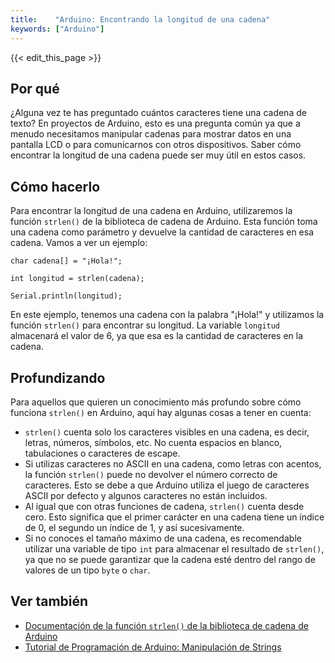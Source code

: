 ```yaml
---
title:    "Arduino: Encontrando la longitud de una cadena"
keywords: ["Arduino"]
---
```


{{< edit_this_page >}}

## Por qué

¿Alguna vez te has preguntado cuántos caracteres tiene una cadena de texto? En proyectos de Arduino, esto es una pregunta común ya que a menudo necesitamos manipular cadenas para mostrar datos en una pantalla LCD o para comunicarnos con otros dispositivos. Saber cómo encontrar la longitud de una cadena puede ser muy útil en estos casos.

## Cómo hacerlo

Para encontrar la longitud de una cadena en Arduino, utilizaremos la función `strlen()` de la biblioteca de cadena de Arduino. Esta función toma una cadena como parámetro y devuelve la cantidad de caracteres en esa cadena. Vamos a ver un ejemplo:

```Arduino
char cadena[] = "¡Hola!";

int longitud = strlen(cadena);

Serial.println(longitud);
```

En este ejemplo, tenemos una cadena con la palabra "¡Hola!" y utilizamos la función `strlen()` para encontrar su longitud. La variable `longitud` almacenará el valor de 6, ya que esa es la cantidad de caracteres en la cadena.

## Profundizando

Para aquellos que quieren un conocimiento más profundo sobre cómo funciona `strlen()` en Arduino, aquí hay algunas cosas a tener en cuenta:

- `strlen()` cuenta solo los caracteres visibles en una cadena, es decir, letras, números, símbolos, etc. No cuenta espacios en blanco, tabulaciones o caracteres de escape.
- Si utilizas caracteres no ASCII en una cadena, como letras con acentos, la función `strlen()` puede no devolver el número correcto de caracteres. Esto se debe a que Arduino utiliza el juego de caracteres ASCII por defecto y algunos caracteres no están incluidos.
- Al igual que con otras funciones de cadena, `strlen()` cuenta desde cero. Esto significa que el primer carácter en una cadena tiene un índice de 0, el segundo un índice de 1, y así sucesivamente.
- Si no conoces el tamaño máximo de una cadena, es recomendable utilizar una variable de tipo `int` para almacenar el resultado de `strlen()`, ya que no se puede garantizar que la cadena esté dentro del rango de valores de un tipo `byte` o `char`.

## Ver también

- [Documentación de la función `strlen()` de la biblioteca de cadena de Arduino](https://www.arduino.cc/reference/en/language/variables/data-types/string/functions/strlen/)
- [Tutorial de Programación de Arduino: Manipulación de Strings](https://www.arduino.cc/en/Tutorial/StringLengthTrim)
